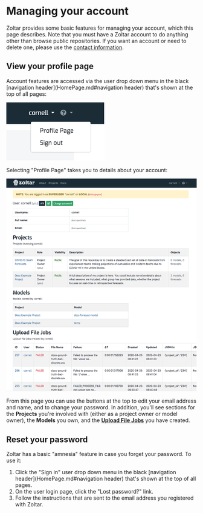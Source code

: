 # Managing your account

Zoltar provides some basic features for managing your account, which this page describes. Note that you must have a Zoltar account to do anything other than browse public repositories. If you want an account or need to delete one, please use the [contact information](index.md#contact).


## View your profile page

Account features are accessed via the user drop down menu in the black [navigation header](HomePage.md#navigation header) that's shown at the top of all pages:

![User dropdown menu](img/user-dropdown-menu.png "User dropdown menu")


Selecting "Profile Page" takes you to details about your account:

![User profile page](img/user-profile-page.png "User profile page")

From this page you can use the buttons at the top to edit your email address and name, and to change your password. In addition, you'll see sections for the **Projects** you're involved with (either as a project owner or model owner), the **Models** you own, and the **[Upload File Jobs](Forecasts.md#check-an-uploads-status)** you have created.


## Reset your password

Zoltar has a basic "amnesia" feature in case you forget your password. To use it:

1. Click the "Sign in" user drop down menu in the black [navigation header](HomePage.md#navigation header) that's shown at the top of all pages.
1. On the user login page, click the "Lost password?" link.
1. Follow the instructions that are sent to the email address you registered with Zoltar.
